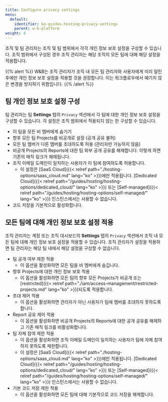 ```yaml
---
title: Configure privacy settings
menu:
  default:
    identifier: ko-guides-hosting-privacy-settings
    parent: w-b-platform
weight: 4
---
```


조직 및 팀 관리자는 조직 및 팀 범위에서 각각 개인 정보 보호 설정을 구성할 수 있습니다. 조직 범위에서 구성된 경우 조직 관리자는 해당 조직의 모든 팀에 대해 해당 설정을 적용합니다.

{{% alert %}}
W&B는 조직 관리자가 조직 내 모든 팀 관리자와 사용자에게 미리 알린 후에만 개인 정보 보호 설정을 적용할 것을 권장합니다. 이는 워크플로우에서 예기치 않은 변경을 방지하기 위함입니다.
{{% /alert %}}

## 팀 개인 정보 보호 설정 구성

팀 관리자는 팀 **Settings** 탭의 `Privacy` 섹션에서 각 팀에 대한 개인 정보 보호 설정을 구성할 수 있습니다. 각 설정은 조직 범위에서 적용되지 않는 한 구성할 수 있습니다.

* 이 팀을 모든 비 멤버에게 숨기기
* 향후 모든 팀 Projects를 비공개로 설정 (공개 공유 불허)
* 모든 팀 멤버가 다른 멤버를 초대하도록 허용 (관리자만 가능하지 않음)
* 비공개 Projects의 Reports에 대한 팀 외부 공개 공유를 해제합니다. 이렇게 하면 기존의 매직 링크가 해제됩니다.
* 조직 이메일 도메인이 일치하는 사용자가 이 팀에 참여하도록 허용합니다.
    * 이 설정은 [SaaS Cloud]({{< relref path="./hosting-options/saas_cloud.md" lang="ko" >}})에만 적용됩니다. [Dedicated Cloud]({{< relref path="/guides/hosting/hosting-options/dedicated_cloud/" lang="ko" >}}) 또는 [Self-managed]({{< relref path="/guides/hosting/hosting-options/self-managed/" lang="ko" >}}) 인스턴스에서는 사용할 수 없습니다.
* 코드 저장을 기본적으로 활성화합니다.

## 모든 팀에 대해 개인 정보 보호 설정 적용

조직 관리자는 계정 또는 조직 대시보드의 **Settings** 탭의 `Privacy` 섹션에서 조직 내 모든 팀에 대해 개인 정보 보호 설정을 적용할 수 있습니다. 조직 관리자가 설정을 적용하면 팀 관리자는 해당 팀 내에서 해당 설정을 구성할 수 없습니다.

* 팀 공개 여부 제한 적용
    * 이 옵션을 활성화하면 모든 팀을 비 멤버에게 숨깁니다.
* 향후 Projects에 대한 개인 정보 보호 적용
    * 이 옵션을 활성화하면 모든 팀의 향후 모든 Projects가 비공개 또는 [restricted]({{< relref path="./iam/access-management/restricted-projects.md" lang="ko" >}})되도록 적용합니다.
* 초대 제어 적용
    * 이 옵션을 활성화하면 관리자가 아닌 사용자가 팀에 멤버를 초대하지 못하도록 합니다.
* Report 공유 제어 적용
    * 이 옵션을 활성화하면 비공개 Projects의 Reports에 대한 공개 공유를 해제하고 기존 매직 링크를 비활성화합니다.
* 팀 자체 참여 제한 적용
    * 이 옵션을 활성화하면 조직 이메일 도메인이 일치하는 사용자가 팀에 자체 참여하지 못하도록 제한합니다.
    * 이 설정은 [SaaS Cloud]({{< relref path="./hosting-options/saas_cloud.md" lang="ko" >}})에만 적용됩니다. [Dedicated Cloud]({{< relref path="/guides/hosting/hosting-options/dedicated_cloud/" lang="ko" >}}) 또는 [Self-managed]({{< relref path="/guides/hosting/hosting-options/self-managed/" lang="ko" >}}) 인스턴스에서는 사용할 수 없습니다.
* 기본 코드 저장 제한 적용
    * 이 옵션을 활성화하면 모든 팀에 대해 기본적으로 코드 저장을 해제합니다.
